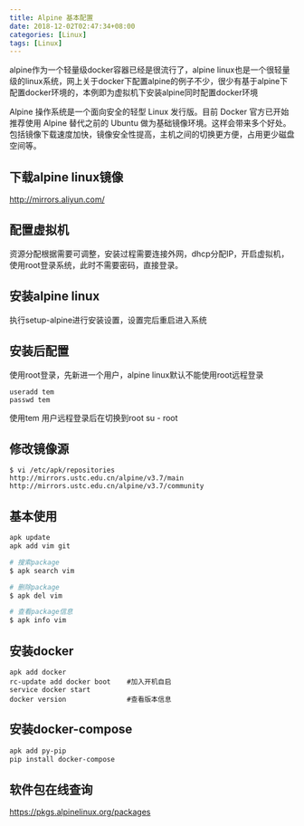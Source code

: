 ```yaml
---
title: Alpine 基本配置
date: 2018-12-02T02:47:34+08:00
categories: [Linux]
tags: [Linux]
---
```

alpine作为一个轻量级docker容器已经是很流行了，alpine linux也是一个很轻量级的linux系统，网上关于docker下配置alpine的例子不少，很少有基于alpine下配置docker环境的，本例即为虚拟机下安装alpine同时配置docker环境
<!--more-->

Alpine 操作系统是一个面向安全的轻型 Linux 发行版。目前 Docker 官方已开始推荐使用 Alpine 替代之前的 Ubuntu 做为基础镜像环境。这样会带来多个好处。包括镜像下载速度加快，镜像安全性提高，主机之间的切换更方便，占用更少磁盘空间等。

## 下载alpine linux镜像

http://mirrors.aliyun.com/

## 配置虚拟机
资源分配根据需要可调整，安装过程需要连接外网，dhcp分配IP，开启虚拟机，使用root登录系统，此时不需要密码，直接登录。

## 安装alpine linux
执行setup-alpine进行安装设置，设置完后重启进入系统

## 安装后配置
使用root登录，先新进一个用户，alpine linux默认不能使用root远程登录

    useradd tem
    passwd tem

使用tem 用户远程登录后在切换到root
    su - root

## 修改镜像源
```shell
$ vi /etc/apk/repositories
http://mirrors.ustc.edu.cn/alpine/v3.7/main
http://mirrors.ustc.edu.cn/alpine/v3.7/community
```

## 基本使用

```sh
apk update
apk add vim git 

# 搜索package
$ apk search vim

# 删除package
$ apk del vim

# 查看package信息
$ apk info vim
```

## 安装docker
```
apk add docker
rc-update add docker boot    #加入开机自启
service docker start
docker version               #查看版本信息
```

## 安装docker-compose
```sh
apk add py-pip
pip install docker-compose
```



## 软件包在线查询

https://pkgs.alpinelinux.org/packages
